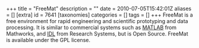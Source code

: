 +++
title = "FreeMat"
description = ""
date = 2010-07-05T15:42:01Z
aliases = []
[extra]
id = 7641
[taxonomies]
categories = []
tags = []
+++
FreeMat is a free environment for rapid engineering and scientific prototyping and data processing. It is similar to commercial systems such as [MATLAB](https://rosettacode.org/wiki/MATLAB) from Mathworks, and [IDL](https://rosettacode.org/wiki/IDL) from Research Systems, but is Open Source. FreeMat is available under the GPL license.
